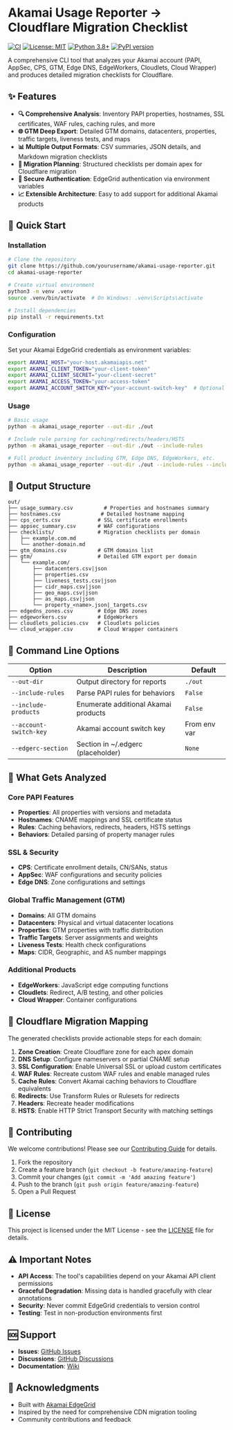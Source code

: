 # Akamai Usage Reporter → Cloudflare Migration Checklist

[![CI](https://github.com/yourusername/akamai-usage-reporter/workflows/CI/badge.svg)](https://github.com/yourusername/akamai-usage-reporter/actions)
[![License: MIT](https://img.shields.io/badge/License-MIT-yellow.svg)](https://opensource.org/licenses/MIT)
[![Python 3.8+](https://img.shields.io/badge/python-3.8+-blue.svg)](https://www.python.org/downloads/)
[![PyPI version](https://badge.fury.io/py/akamai-usage-reporter.svg)](https://badge.fury.io/py/akamai-usage-reporter)

A comprehensive CLI tool that analyzes your Akamai account (PAPI, AppSec, CPS, GTM, Edge DNS, EdgeWorkers, Cloudlets, Cloud Wrapper) and produces detailed migration checklists for Cloudflare.

## ✨ Features

- **🔍 Comprehensive Analysis**: Inventory PAPI properties, hostnames, SSL certificates, WAF rules, caching rules, and more
- **🌐 GTM Deep Export**: Detailed GTM domains, datacenters, properties, traffic targets, liveness tests, and maps
- **📊 Multiple Output Formats**: CSV summaries, JSON details, and Markdown migration checklists
- **🚀 Migration Planning**: Structured checklists per domain apex for Cloudflare migration
- **🔐 Secure Authentication**: EdgeGrid authentication via environment variables
- **📈 Extensible Architecture**: Easy to add support for additional Akamai products

## 🚀 Quick Start

### Installation

```bash
# Clone the repository
git clone https://github.com/yourusername/akamai-usage-reporter.git
cd akamai-usage-reporter

# Create virtual environment
python3 -m venv .venv
source .venv/bin/activate  # On Windows: .venv\Scripts\activate

# Install dependencies
pip install -r requirements.txt
```

### Configuration

Set your Akamai EdgeGrid credentials as environment variables:

```bash
export AKAMAI_HOST="your-host.akamaiapis.net"
export AKAMAI_CLIENT_TOKEN="your-client-token"
export AKAMAI_CLIENT_SECRET="your-client-secret"
export AKAMAI_ACCESS_TOKEN="your-access-token"
export AKAMAI_ACCOUNT_SWITCH_KEY="your-account-switch-key"  # Optional
```

### Usage

```bash
# Basic usage
python -m akamai_usage_reporter --out-dir ./out

# Include rule parsing for caching/redirects/headers/HSTS
python -m akamai_usage_reporter --out-dir ./out --include-rules

# Full product inventory including GTM, Edge DNS, EdgeWorkers, etc.
python -m akamai_usage_reporter --out-dir ./out --include-rules --include-products
```

## 📁 Output Structure

```
out/
├── usage_summary.csv          # Properties and hostnames summary
├── hostnames.csv             # Detailed hostname mapping
├── cps_certs.csv            # SSL certificate enrollments
├── appsec_summary.csv       # WAF configurations
├── checklists/              # Migration checklists per domain
│   ├── example.com.md
│   └── another-domain.md
├── gtm_domains.csv          # GTM domains list
├── gtm/                     # Detailed GTM export per domain
│   └── example.com/
│       ├── datacenters.csv|json
│       ├── properties.csv
│       ├── liveness_tests.csv|json
│       ├── cidr_maps.csv|json
│       ├── geo_maps.csv|json
│       ├── as_maps.csv|json
│       └── property_<name>.json|_targets.csv
├── edgedns_zones.csv        # Edge DNS zones
├── edgeworkers.csv          # EdgeWorkers
├── cloudlets_policies.csv   # Cloudlets policies
└── cloud_wrapper.csv        # Cloud Wrapper containers
```

## 🔧 Command Line Options

| Option | Description | Default |
|--------|-------------|---------|
| `--out-dir` | Output directory for reports | `./out` |
| `--include-rules` | Parse PAPI rules for behaviors | `False` |
| `--include-products` | Enumerate additional Akamai products | `False` |
| `--account-switch-key` | Akamai account switch key | From env var |
| `--edgerc-section` | Section in ~/.edgerc (placeholder) | `None` |

## 🌟 What Gets Analyzed

### Core PAPI Features
- **Properties**: All properties with versions and metadata
- **Hostnames**: CNAME mappings and SSL certificate status
- **Rules**: Caching behaviors, redirects, headers, HSTS settings
- **Behaviors**: Detailed parsing of property manager rules

### SSL & Security
- **CPS**: Certificate enrollment details, CN/SANs, status
- **AppSec**: WAF configurations and security policies
- **Edge DNS**: Zone configurations and settings

### Global Traffic Management (GTM)
- **Domains**: All GTM domains
- **Datacenters**: Physical and virtual datacenter locations
- **Properties**: GTM properties with traffic distribution
- **Traffic Targets**: Server assignments and weights
- **Liveness Tests**: Health check configurations
- **Maps**: CIDR, Geographic, and AS number mappings

### Additional Products
- **EdgeWorkers**: JavaScript edge computing functions
- **Cloudlets**: Redirect, A/B testing, and other policies
- **Cloud Wrapper**: Container configurations

## 🎯 Cloudflare Migration Mapping

The generated checklists provide actionable steps for each domain:

1. **Zone Creation**: Create Cloudflare zone for each apex domain
2. **DNS Setup**: Configure nameservers or partial CNAME setup
3. **SSL Configuration**: Enable Universal SSL or upload custom certificates
4. **WAF Rules**: Recreate custom WAF rules and enable managed rules
5. **Cache Rules**: Convert Akamai caching behaviors to Cloudflare equivalents
6. **Redirects**: Use Transform Rules or Rulesets for redirects
7. **Headers**: Recreate header modifications
8. **HSTS**: Enable HTTP Strict Transport Security with matching settings

## 🤝 Contributing

We welcome contributions! Please see our [Contributing Guide](CONTRIBUTING.md) for details.

1. Fork the repository
2. Create a feature branch (`git checkout -b feature/amazing-feature`)
3. Commit your changes (`git commit -m 'Add amazing feature'`)
4. Push to the branch (`git push origin feature/amazing-feature`)
5. Open a Pull Request

## 📄 License

This project is licensed under the MIT License - see the [LICENSE](LICENSE) file for details.

## ⚠️ Important Notes

- **API Access**: The tool's capabilities depend on your Akamai API client permissions
- **Graceful Degradation**: Missing data is handled gracefully with clear annotations
- **Security**: Never commit EdgeGrid credentials to version control
- **Testing**: Test in non-production environments first

## 🆘 Support

- **Issues**: [GitHub Issues](https://github.com/yourusername/akamai-usage-reporter/issues)
- **Discussions**: [GitHub Discussions](https://github.com/yourusername/akamai-usage-reporter/discussions)
- **Documentation**: [Wiki](https://github.com/yourusername/akamai-usage-reporter/wiki)

## 🙏 Acknowledgments

- Built with [Akamai EdgeGrid](https://developer.akamai.com/legacy/introduction/Client_Auth.html)
- Inspired by the need for comprehensive CDN migration tooling
- Community contributions and feedback

